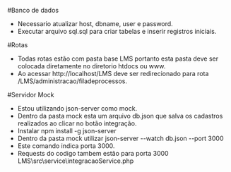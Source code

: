 #Banco de dados
 - Necessario atualizar host, dbname, user e password.
 - Executar arquivo sql.sql para criar tabelas e inserir registros iniciais.

 #Rotas
 - Todas rotas estão com pasta base LMS portanto esta pasta deve ser colocada diretamente no diretorio htdocs ou www.
 - Ao acessar http://localhost/LMS deve ser redirecionado para rota /LMS/administracao/filadeprocessos.

 #Servidor Mock
 - Estou utilizando json-server como mock.
 - Dentro da pasta mock esta um arquivo db.json que salva os cadastros realizados ao clicar no botão integração.
 - Instalar npm install -g json-server
 - Dentro da pasta mock utilizar json-server --watch db.json --port 3000
 - Este comando indica porta 3000.
 - Requests do codigo tambem estão para porta 3000 LMS\src\service\integracaoService.php